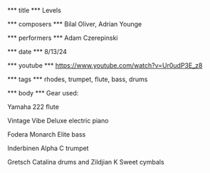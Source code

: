 *** title ***
Levels

*** composers ***
Bilal Oliver, Adrian Younge

*** performers ***
Adam Czerepinski

*** date ***
8/13/24

*** youtube ***
https://www.youtube.com/watch?v=Ur0udP3E_z8

*** tags ***
rhodes, trumpet, flute, bass, drums

*** body ***
Gear used:

Yamaha 222 flute

Vintage Vibe Deluxe electric piano

Fodera Monarch Elite bass

Inderbinen Alpha C trumpet

Gretsch Catalina drums and Zildjian K Sweet cymbals